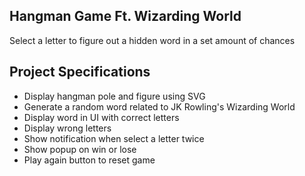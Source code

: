## Hangman Game Ft. Wizarding World

Select a letter to figure out a hidden word in a set amount of chances

## Project Specifications

- Display hangman pole and figure using SVG
- Generate a random word related to JK Rowling's Wizarding World
- Display word in UI with correct letters
- Display wrong letters
- Show notification when select a letter twice
- Show popup on win or lose
- Play again button to reset game
